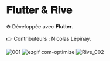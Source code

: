 # 𝐅𝐥𝐮𝐭𝐭𝐞𝐫 & 𝐑𝐢𝐯𝐞

⚙️ Développée avec 𝐅𝐥𝐮𝐭𝐭𝐞𝐫.

👉 Contributeurs : Nicolas Lépinay.

![001](https://user-images.githubusercontent.com/87578863/236517133-9c62a6bb-0481-4b59-9f75-35f42c86f795.PNG)
![ezgif com-optimize](https://github.com/nicolas-lepinay/Flutter_Rive_MobileApp/assets/87578863/c138c4f5-51ac-47cd-a164-2a432b27e6ac)
![Rive_002](https://github.com/nicolas-lepinay/Flutter_Rive_MobileApp/assets/87578863/69c57d4e-1571-42a5-98cf-8785804e06be)